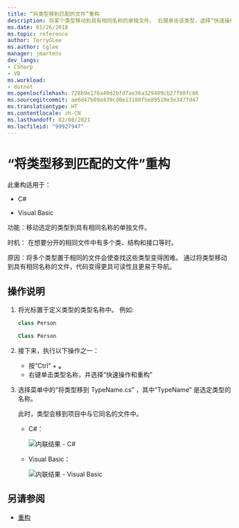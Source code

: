 ```yaml
---
title: “将类型移到匹配的文件”重构
description: 将某个类型移动到具有相同名称的单独文件。 右键单击该类型，选择“快速操作和重构”，然后选择“将类型移动到 <TypeName>.cs”。
ms.date: 01/26/2018
ms.topic: reference
author: TerryGLee
ms.author: tglee
manager: jmartens
dev_langs:
- CSharp
- VB
ms.workload:
- dotnet
ms.openlocfilehash: 728b9e176a40d2bfd7ae36a329409cb27f80fc86
ms.sourcegitcommit: ae6d47b09a439cd0e13180f5e89510e3e347fd47
ms.translationtype: HT
ms.contentlocale: zh-CN
ms.lasthandoff: 02/08/2021
ms.locfileid: "99927947"
---
```

# <a name="move-a-type-to-a-matching-file-refactoring"></a>“将类型移到匹配的文件”重构

此重构适用于：

- C#

- Visual Basic

 功能：移动选定的类型到具有相同名称的单独文件。

时机：  在想要分开的相同文件中有多个类、结构和接口等时。

 原因：将多个类型置于相同的文件会使查找这些类型变得困难。 通过将类型移动到具有相同名称的文件，代码变得更具可读性且更易于导航。

## <a name="how-to"></a>操作说明

1. 将光标置于定义类型的类型名称中。 例如:

   ```csharp
   class Person
   ```

   ```vb
   Class Person
   ```

2. 接下来，执行以下操作之一：

   - 按“Ctrl”  + **。**
   - 右键单击类型名称，并选择“快速操作和重构” 

1. 选择菜单中的“将类型移到 TypeName.cs”  ，其中“TypeName”  是选定类型的名称。

   此时，类型会移到项目中与它同名的文件中。

   - C#：

      ![内联结果 - C#](media/movetype-result-cs.png)

   - Visual Basic：

      ![内联结果 - Visual Basic](media/movetype-result-vb.png)

## <a name="see-also"></a>另请参阅

- [重构](../refactoring-in-visual-studio.md)
